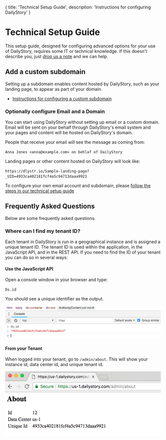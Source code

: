 {
	title: 'Technical Setup Guide',
	description: 'Instructions for configuring DailyStory'
}
# Technical Setup Guide
This setup guide, designed for configuring advanced options for your use of DailyStory, requires some IT or technical knowledge. If this doesn't describe you, just [drop us a note](mailto:hello@dailystory.com) and we can help.

## Add a custom subdomain
Setting up a subdomain enables content hosted by DailyStory, such as your landing page, to appear as part of your domain.

* [Instructions for configuring a custom subdomain](/install/subdomain)

### Optionally configure Email and a Domain
You can start using DailyStory without setting up email or a custom domain. Email will be sent on your behalf through DailyStory's email system and your pages and content will be hosted on DailyStory's domain.

People that receive your email will see the message as coming from:
	
`Anna Jones <anna@example.com> on behlaf of DailyStory`

Landing pages or other content hosted on DailyStory will look like:
	
`https://dlystr.io/Sample-landing-page?_UID=4933ca402181fcf4a5c94713daaa9921`

To configure your own email account and subdomain, please [follow the steps in our technical setup guide](/install/setup)

## Frequently Asked Questions
Below are some frequently asked questions.

### Where can I find my tenant ID?
Each tenant in DailyStory is run in a geographical instance and is assigned a unique tenant ID. The tenant ID is used within the application, in the JavaScript API, and in the REST API. If you need to find the ID of your tenant you can do so in several ways:
	
#### Use the JavaScript API
Open a console window in your browser and type:

`Ds.id`

You should see a unique identifier as the output.

![DailyStory Tenant Id](/articles/install/setup-01.png "DailyStory Tenant Id")

#### From your Tenant
When logged into your tenant, go to `/admin/about`. This will show your instance id, data center id, and unique tenant id.

![DailyStory Tenant Id](/articles/install/setup-02.png "DailyStory Tenant Id")

